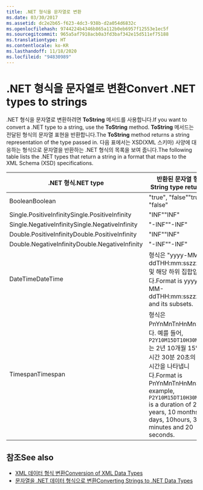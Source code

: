 ```yaml
---
title: .NET 형식을 문자열로 변환
ms.date: 03/30/2017
ms.assetid: dc2e2b65-f623-4dc3-938b-d2a054d6832c
ms.openlocfilehash: 9744224b4346b865a112b0eb6957f12553e1ec5f
ms.sourcegitcommit: 965a5af7918acb0a3fd3baf342e15d511ef75188
ms.translationtype: HT
ms.contentlocale: ko-KR
ms.lasthandoff: 11/18/2020
ms.locfileid: "94830989"
---
```

# <a name="convert-net-types-to-strings"></a><span data-ttu-id="1ce9f-102">.NET 형식을 문자열로 변환</span><span class="sxs-lookup"><span data-stu-id="1ce9f-102">Convert .NET types to strings</span></span>

<span data-ttu-id="1ce9f-103">.NET 형식을 문자열로 변환하려면 **ToString** 메서드를 사용합니다.</span><span class="sxs-lookup"><span data-stu-id="1ce9f-103">If you want to convert a .NET type to a string, use the **ToString** method.</span></span> <span data-ttu-id="1ce9f-104">**ToString** 메서드는 전달된 형식의 문자열 표현을 반환합니다.</span><span class="sxs-lookup"><span data-stu-id="1ce9f-104">The **ToString** method returns a string representation of the type passed in.</span></span> <span data-ttu-id="1ce9f-105">다음 표에서는 XSD(XML 스키마) 사양에 대응하는 형식으로 문자열을 반환하는 .NET 형식의 목록을 보여 줍니다.</span><span class="sxs-lookup"><span data-stu-id="1ce9f-105">The following table lists the .NET types that return a string in a format that maps to the XML Schema (XSD) specifications.</span></span>  
  
|<span data-ttu-id="1ce9f-106">.NET 형식</span><span class="sxs-lookup"><span data-stu-id="1ce9f-106">.NET type</span></span>|<span data-ttu-id="1ce9f-107">반환된 문자열 형식</span><span class="sxs-lookup"><span data-stu-id="1ce9f-107">String type returned</span></span>|  
|-------------------------|--------------------------|  
|<span data-ttu-id="1ce9f-108">Boolean</span><span class="sxs-lookup"><span data-stu-id="1ce9f-108">Boolean</span></span>|<span data-ttu-id="1ce9f-109">"true", "false"</span><span class="sxs-lookup"><span data-stu-id="1ce9f-109">"true", "false"</span></span>|  
|<span data-ttu-id="1ce9f-110">Single.PositiveInfinity</span><span class="sxs-lookup"><span data-stu-id="1ce9f-110">Single.PositiveInfinity</span></span>|<span data-ttu-id="1ce9f-111">"INF"</span><span class="sxs-lookup"><span data-stu-id="1ce9f-111">"INF"</span></span>|  
|<span data-ttu-id="1ce9f-112">Single.NegativeInfinity</span><span class="sxs-lookup"><span data-stu-id="1ce9f-112">Single.NegativeInfinity</span></span>|<span data-ttu-id="1ce9f-113">"-INF"</span><span class="sxs-lookup"><span data-stu-id="1ce9f-113">"-INF"</span></span>|  
|<span data-ttu-id="1ce9f-114">Double.PositiveInfinity</span><span class="sxs-lookup"><span data-stu-id="1ce9f-114">Double.PositiveInfinity</span></span>|<span data-ttu-id="1ce9f-115">"INF"</span><span class="sxs-lookup"><span data-stu-id="1ce9f-115">"INF"</span></span>|  
|<span data-ttu-id="1ce9f-116">Double.NegativeInfinity</span><span class="sxs-lookup"><span data-stu-id="1ce9f-116">Double.NegativeInfinity</span></span>|<span data-ttu-id="1ce9f-117">"-INF"</span><span class="sxs-lookup"><span data-stu-id="1ce9f-117">"-INF"</span></span>|  
|<span data-ttu-id="1ce9f-118">DateTime</span><span class="sxs-lookup"><span data-stu-id="1ce9f-118">DateTime</span></span>|<span data-ttu-id="1ce9f-119">형식은 "yyyy-MM-ddTHH:mm:sszzzzzz" 및 해당 하위 집합입니다.</span><span class="sxs-lookup"><span data-stu-id="1ce9f-119">Format is yyyy-MM-ddTHH:mm:sszzzzzz and its subsets.</span></span>|  
|<span data-ttu-id="1ce9f-120">Timespan</span><span class="sxs-lookup"><span data-stu-id="1ce9f-120">Timespan</span></span>|<span data-ttu-id="1ce9f-121">형식은 PnYnMnTnHnMnS입니다. 예를 들어, `P2Y10M15DT10H30M20S`는 2년 10개월 15일 10시간 30분 20초의 지속 시간을 나타냅니다.</span><span class="sxs-lookup"><span data-stu-id="1ce9f-121">Format is PnYnMnTnHnMnS, for example, `P2Y10M15DT10H30M20S` is a duration of 2 years, 10 months, 15 days, 10hours, 30 minutes and 20 seconds.</span></span>|  
  
## <a name="see-also"></a><span data-ttu-id="1ce9f-122">참조</span><span class="sxs-lookup"><span data-stu-id="1ce9f-122">See also</span></span>

- [<span data-ttu-id="1ce9f-123">XML 데이터 형식 변환</span><span class="sxs-lookup"><span data-stu-id="1ce9f-123">Conversion of XML Data Types</span></span>](conversion-of-xml-data-types.md)
- [<span data-ttu-id="1ce9f-124">문자열을 .NET 데이터 형식으로 변환</span><span class="sxs-lookup"><span data-stu-id="1ce9f-124">Converting Strings to .NET Data Types</span></span>](converting-strings-to-dotnet-data-types.md)
